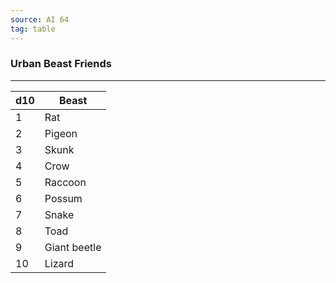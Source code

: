 ```yaml
---
source: AI 64
tag: table
---
```


### Urban Beast Friends
---
|d10|Beast|
|----|------------|
|1|Rat|
|2|Pigeon|
|3|Skunk|
|4|Crow|
|5|Raccoon|
|6|Possum|
|7|Snake|
|8|Toad|
|9|Giant beetle|
|10|Lizard|
